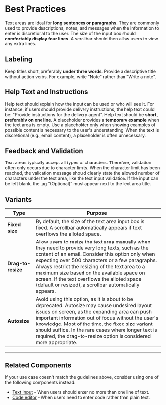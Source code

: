 # Best Practices

Text areas are ideal for **long sentences or paragraphs**.
They are commonly used to provide descriptions, notes, and messages when the information to enter is discretional to the user.
The size of the input box should **comfortably display four lines**. A scrollbar should then allow users to view any extra lines.

## Labeling

Keep titles short, preferably **under three words**.
Provide a descriptive title without action verbs. For example, write "Note" rather than "Write a note".

## Help Text and Instructions

Help text should explain how the input can be used or who will see it. For instance, if users should provide delivery instructions, the help text could be: "Provide instructions for the delivery agent". Help text should be **short, preferably on one line**.
A placeholder provides a **temporary example** when the text area is empty. Use a placeholder only when showing examples of possible content is necessary to the user's understanding. When the text is discretional (e.g., email content), a placeholder is often unnecessary.

## Feedback and Validation

Text areas typically accept all types of characters. Therefore, validation often only occurs due to character limits.
When the character limit has been reached, the validation message should clearly state the allowed number of characters under the text area, like the text input validation.
If the input can be left blank, the tag “(Optional)” must appear next to the text area title.

## Variants

| **Type**      | **Purpose** |
| --------- | --------- |
| **Fixed size** | By default, the size of the text area input box is fixed. A scrollbar automatically appears if text overflows the alloted space. |
| **Drag-to-resize** | Allow users to resize the text area manually when they need to provide very long texts, such as the content of an email. Consider this option only when expecting over 500 characters or a few paragraphs. Always restrict the resizing of the text area to a maximum size based on the available space on screen. If the text overflows the alloted space (default or resized), a scrollbar automatically appears. |
| **Autosize** | Avoid using this option, as it is about to be deprecated. Autosize may cause undesired layout issues on screen, as the expanding area can push important information out of focus without the user's knowledge. Most of the time, the fixed size variant should suffice. In the rare cases where longer text is required, the drag-to-resize option is considered more appropriate. |

---

## Related Components

If your use case doesn't match the guidelines above, consider using one of the following components instead:

-   [Text input](https://plasma.coveo.com/form/TextInput) - When users should enter no more than one line of text.
-   [Code editor](https://plasma.coveo.com/form/CodeEditor) - When users need to enter code rather than plain text.
